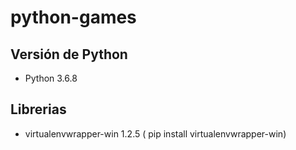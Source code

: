 # python-games

## Versión de Python

* Python 3.6.8

## Librerias

* virtualenvwrapper-win 1.2.5 (
pip install virtualenvwrapper-win) 
